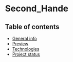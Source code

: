 # Second_Hande 

## Table of contents
* [General info](#general-info)
* [Preview](#preview)
* [Technologies](#technologies)
* [Project status](#project-status)